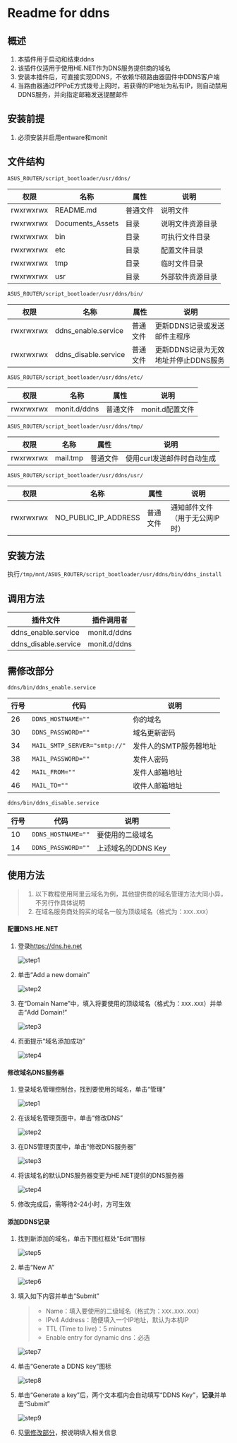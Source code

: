 # Readme for ddns

## 概述

1. 本插件用于启动和结束ddns
2. 该插件仅适用于使用HE.NET作为DNS服务提供商的域名
3. 安装本插件后，可直接实现DDNS，不依赖华硕路由器固件中DDNS客户端
4. 当路由器通过PPPoE方式拨号上网时，若获得的IP地址为私有IP，则自动禁用DDNS服务，并向指定邮箱发送提醒邮件

## 安装前提

1. 必须安装并启用entware和monit

## 文件结构

`ASUS_ROUTER/script_bootloader/usr/ddns/`

| 权限      | 名称      | 属性     | 说明             |
| --------- | --------- | -------- | ---------------- |
| rwxrwxrwx | README.md | 普通文件 | 说明文件         |
| rwxrwxrwx | Documents_Assets | 目录 | 说明文件资源目录         |
| rwxrwxrwx | bin       | 目录     | 可执行文件目录   |
| rwxrwxrwx | etc       | 目录     | 配置文件目录   |
| rwxrwxrwx | tmp       | 目录     | 临时文件目录   |
| rwxrwxrwx | usr       | 目录     | 外部软件资源目录 |

`ASUS_ROUTER/script_bootloader/usr/ddns/bin/`

| 权限      | 名称                 | 属性     | 说明                                                         |
| --------- | -------------------- | -------- | ------------------------------------------------------------ |
| rwxrwxrwx | ddns_enable.service     | 普通文件 | 更新DDNS记录或发送邮件主程序         |
| rwxrwxrwx | ddns_disable.service    | 普通文件 | 更新DDNS记录为无效地址并停止DDNS服务 |

`ASUS_ROUTER/script_bootloader/usr/ddns/etc/`

| 权限      | 名称         | 属性     | 说明         |
| --------- | ------------ | -------- | ------------ |
| rwxrwxrwx | monit.d/ddns | 普通文件 | monit.d配置文件 |

`ASUS_ROUTER/script_bootloader/usr/ddns/tmp/`

| 权限      | 名称         | 属性     | 说明         |
| --------- | ------------ | -------- | ------------ |
| rwxrwxrwx | mail.tmp | 普通文件 | 使用curl发送邮件时自动生成 |

`ASUS_ROUTER/script_bootloader/usr/ddns/usr/`

| 权限      | 名称         | 属性     | 说明         |
| --------- | ------------ | -------- | ------------ |
| rwxrwxrwx | NO_PUBLIC_IP_ADDRESS | 普通文件 | 通知邮件文件（用于无公网IP时） |

## 安装方法

执行`/tmp/mnt/ASUS_ROUTER/script_bootloader/usr/ddns/bin/ddns_install`

## 调用方法

| 插件文件                   | 插件调用者              |
| -------------------------- | -----------------       |
| ddns_enable.service  | monit.d/ddns |
| ddns_disable.service | monit.d/ddns |

## 需修改部分

`ddns/bin/ddns_enable.service`

| 行号 | 代码                         | 说明                   |
| ---- | ---------------------------- | ---------------------- |
| 26   | `DDNS_HOSTNAME=""`           | 你的域名               |
| 30   | `DDNS_PASSWORD=""`           | 域名更新密码           |
| 34   | `MAIL_SMTP_SERVER="smtp://"` | 发件人的SMTP服务器地址 |
| 38   | `MAIL_PASSWORD=""`           | 发件人密码             |
| 42   | `MAIL_FROM=""`               | 发件人邮箱地址         |
| 46   | `MAIL_TO=""`                 | 收件人邮箱地址         |

`ddns/bin/ddns_disable.service`

| 行号 | 代码               | 说明               |
| ---- | ------------------ | ------------------ |
| 10   | `DDNS_HOSTNAME=""` | 要使用的二级域名   |
| 14   | `DDNS_PASSWORD=""` | 上述域名的DDNS Key |

## 使用方法

> 1. 以下教程使用阿里云域名为例，其他提供商的域名管理方法大同小异，不另行作具体说明
> 2. 在域名服务商处购买的域名一般为顶级域名（格式为：`XXX.XXX`）

#### 配置DNS.HE.NET

1. 登录<https://dns.he.net>

   ![step1](./Documents_Assets/ddns/dns_he_net_configuration/step1.png)

2. 单击“Add a new domain”

   ![step2](./Documents_Assets/ddns/dns_he_net_configuration/step2.png)

3. 在“Domain Name”中，填入将要使用的顶级域名（格式为：`XXX.XXX`）并单击“Add Domain!”

   ![step3](./Documents_Assets/ddns/dns_he_net_configuration/step3.png)

4. 页面提示“域名添加成功”

   ![step4](./Documents_Assets/ddns/dns_he_net_configuration/step4.png)

#### 修改域名DNS服务器

1. 登录域名管理控制台，找到要使用的域名，单击“管理”

   ![step1](./Documents_Assets/ddns/domain_configuration/step1.png)

2. 在该域名管理页面中，单击“修改DNS”

   ![step2](./Documents_Assets/ddns/domain_configuration/step2.png)

3. 在DNS管理页面中，单击“修改DNS服务器”

   ![step3](./Documents_Assets/ddns/domain_configuration/step3.png)

4. 将该域名的默认DNS服务器变更为HE.NET提供的DNS服务器

   ![step4](./Documents_Assets/ddns/domain_configuration/step4.png)

5. 修改完成后，需等待2-24小时，方可生效

#### 添加DDNS记录

1. 找到新添加的域名，单击下图红框处“Edit”图标

   ![step5](./Documents_Assets/ddns/dns_he_net_configuration/step5.png)

2. 单击“New A”

   ![step6](./Documents_Assets/ddns/dns_he_net_configuration/step6.png)

3. 填入如下内容并单击“Submit”

   > - Name：填入要使用的二级域名（格式为：`XXX.XXX.XXX`）
   > - IPv4 Address：随便填入一个IP地址，默认为本机IP
   > - TTL (Time to live)：5 minutes
   > - Enable entry for dynamic dns：必选

   ![step7](./Documents_Assets/ddns/dns_he_net_configuration/step7.png)

4. 单击“Generate a DDNS key”图标

   ![step8](./Documents_Assets/ddns/dns_he_net_configuration/step8.png)

5. 单击“Generate a key”后，两个文本框内会自动填写“DDNS Key”，**记录**并单击“Submit”

   ![step9](./Documents_Assets/ddns/dns_he_net_configuration/step9.png)

6. 见[需修改部分](#需修改部分)，按说明填入相关信息
